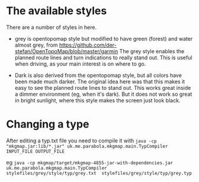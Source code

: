 The available styles
====================

There are a number of styles in here.

* grey is opentopomap style but modified to have green (forest) and water almost grey, from https://github.com/der-stefan/OpenTopoMap/blob/master/garmin
The grey style enables the planned route lines and turn indications to really stand out. This is useful when driving, as your main interest is on where to go.

* Dark is also derived from the opentopomap style, but all colors have been made much darker. The original idea here was that this makes it easy to see the planned route lines to stand out. This works great inside a dimmer environment (eg, when it's dark). But it does not work so great in bright sunlight, where this style makes the screen just look black.

Changing a type 
====

After editing a typ.txt file you need to compile it with
 ``java -cp "mkgmap.jar:lib/*.jar" uk.me.parabola.mkgmap.main.TypCompiler INPUT_FILE OUTPUT_FILE``

eg
``java -cp mkgmap/target/mkgmap-4855-jar-with-dependencies.jar uk.me.parabola.mkgmap.main.TypCompiler stylefiles/grey/style/typ/grey.txt  stylefiles/grey/style/typ/grey.typ``

